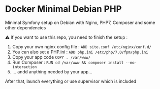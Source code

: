 # Docker Minimal Debian PHP
Minimal Symfony setup on Debian with Nginx, PHP7, Composer and some other dependencies

:warning: If you want to use this repo, you need to finish the setup :

1. Copy your own nginx config file : ```ADD site.conf /etc/nginx/conf.d/```
2. You can also set a PHP.ini : ```ADD php.ini /etc/php/7.0/fpm/php.ini```
3. Copy your app code ```COPY . /var/www/```
4. Run Composer : ```RUN cd /var/www && composer install --no-interaction```
5. ... andd anything needed by your app...

After that, launch everything or use supervisor which is included
